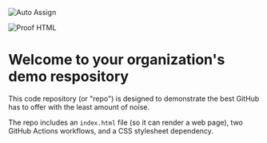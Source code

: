 ![Auto Assign](https://github.com/ISUDataPipeLine/demo-repository/actions/workflows/auto-assign.yml/badge.svg)

![Proof HTML](https://github.com/ISUDataPipeLine/demo-repository/actions/workflows/proof-html.yml/badge.svg)

# Welcome to your organization's demo respository
This code repository (or "repo") is designed to demonstrate the best GitHub has to offer with the least amount of noise.

The repo includes an `index.html` file (so it can render a web page), two GitHub Actions workflows, and a CSS stylesheet dependency.
